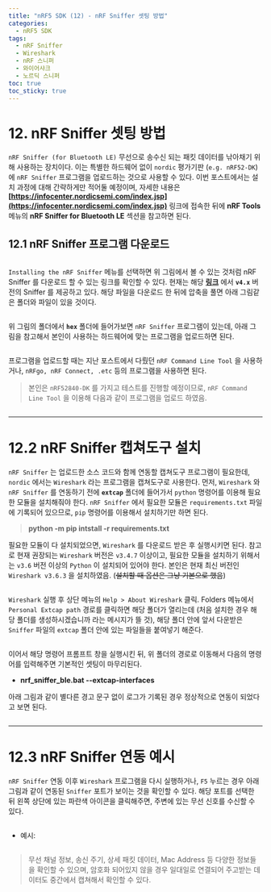 ```yaml
---
title: "nRF5 SDK (12) - nRF Sniffer 셋팅 방법"
categories:
  - nRF5 SDK
tags:
  - nRF Sniffer
  - Wireshark
  - nRF 스니퍼
  - 와이어샤크
  - 노르딕 스니퍼
toc: true
toc_sticky: true
---
```


# 12. nRF Sniffer 셋팅 방법

`nRF Sniffer (for Bluetooth LE)` 무선으로 송수신 되는 패킷 데이터를 낚아채기 위해 사용하는 장치이다. 이는 특별한 하드웨어 없이 `nordic` 평가기판 (`e.g. nRF52-DK`)에 `nRF Sniffer` 프로그램을 업로드하는 것으로 사용할 수 있다. 이번 포스트에서는 설치 과정에 대해 간략하게만 적어둘 예정이며, 자세한 내용은 **[https://infocenter.nordicsemi.com/index.jsp](https://infocenter.nordicsemi.com/index.jsp)** 링크에 접속한 뒤에 **nRF Tools** 메뉴의 **nRF Sniffer for Bluetooth LE** 섹션을 참고하면 된다.

## 12.1 nRF Sniffer 프로그램 다운로드

<figure style="width: 100%" class="align-center">
  <img src="{{ site.url }}{{ site.baseurl }}/assets/images/sdk-sniffer-fig1.png" alt="">
</figure>

`Installing the nRF Sniffer` 메뉴를 선택하면 위 그림에서 볼 수 있는 것처럼 nRF Sniffer 를 다운로드 할 수 있는 링크를 확인할 수 있다. 현재는 해당 **[링크](https://www.nordicsemi.com/Products/Development-tools/nrf-sniffer-for-bluetooth-le/download#infotabs)** 에서 **`v4.x`** 버전의 Sniffer 를 제공하고 있다. 해당 파일을 다운로드 한 뒤에 압축을 풀면 아래 그림같은 폴더와 파일이 있을 것이다.

<figure style="width: 80%" class="align-center">
  <img src="{{ site.url }}{{ site.baseurl }}/assets/images/sdk-sniffer-fig2.png" alt="">
</figure>

위 그림의 폴더에서 **`hex`** 폴더에 들어가보면 `nRF Sniffer` 프로그램이 있는데, 아래 그림을 참고해서 본인이 사용하는 하드웨어에 맞는 프로그램을 업로드하면 된다. 

<figure style="width: 85%" class="align-center">
  <img src="{{ site.url }}{{ site.baseurl }}/assets/images/sdk-sniffer-fig3.png" alt="">
</figure>

프로그램을 업로드할 때는 지난 포스트에서 다뤘던 `nRF Command Line Tool` 을 사용하거나, `nRFgo, nRF Connect, .etc` 등의 프로그램을 사용하면 된다.

>본인은 `nRF52840-DK` 를 가지고 테스트를 진행할 예정이므로, `nRF Command Line Tool` 을 이용해 다음과 같이 프로그램을 업로드 하였음.

<figure style="width: 80%" class="align-center">
  <img src="{{ site.url }}{{ site.baseurl }}/assets/images/sdk-sniffer-fig4.png" alt="">
</figure>

---

# 12.2 nRF Sniffer 캡쳐도구 설치

`nRF Sniffer` 는 업로드한 소스 코드와 함께 연동할 캡쳐도구 프로그램이 필요한데, `nordic` 에서는 `Wireshark` 라는 프로그램을 캡쳐도구로 사용한다. 먼저, `Wireshark` 와 `nRF Sniffer` 를 연동하기 전에 **`extcap`** 폴더에 들어가서 `python` 명령어를 이용해 필요한 모듈을 설치해줘야 한다. `nRF Sniffer` 에서 필요한 모듈은 `requirements.txt` 파일에 기록되어 있으므로, `pip` 명령어를 이용해서 설치하기만 하면 된다.

>**python -m pip intstall -r requirements.txt**

필요한 모듈이 다 설치되었으면, `Wireshark` 를 다운로드 받은 후 실행시키면 된다. 참고로 현재 권장되는 `Wireshark` 버전은 `v3.4.7` 이상이고, 필요한 모듈을 설치하기 위해서는 `v3.6` 버전 이상의 `Python` 이 설치되어 있어야 한다. 본인은 현재 최신 버전인 `Wireshark v3.6.3` 을 설치하였음. (~~설치할 때 옵션은 그냥 기본으로 했음~~)

<figure style="width: 100%" class="align-center">
  <img src="{{ site.url }}{{ site.baseurl }}/assets/images/sdk-sniffer-fig5.png" alt="">
</figure>

`Wireshark` 실행 후 상단 메뉴의 `Help > About Wireshark` 클릭. Folders 메뉴에서 `Personal Extcap path` 경로를 클릭하면 해당 폴더가 열리는데 (처음 설치한 경우 해당 폴더를 생성하시겠습니까 라는 메시지가 뜰 것), 해당 폴더 안에 앞서 다운받은 `Sniffer` 파일의 `extcap` 폴더 안에 있는 파일들을 붙여넣기 해준다.

<figure style="width: 85%" class="align-center">
  <img src="{{ site.url }}{{ site.baseurl }}/assets/images/sdk-sniffer-fig6.png" alt="">
</figure>

이어서 해당 명령어 프롬프트 창을 실행시킨 뒤, 위 폴더의 경로로 이동해서 다음의 명령어를 입력해주면 기본적인 셋팅이 마무리된다.

* **nrf_sniffer_ble.bat --extcap-interfaces**

아래 그림과 같이 별다른 경고 문구 없이 로그가 기록된 경우 정상적으로 연동이 되었다고 보면 된다.

<figure style="width: 85%" class="align-center">
  <img src="{{ site.url }}{{ site.baseurl }}/assets/images/sdk-sniffer-fig7.png" alt="">
</figure>

---

# 12.3 nRF Sniffer 연동 예시

`nRF Sniffer` 연동 이후 `Wireshark` 프로그램을 다시 실행하거나, `F5` 누르는 경우 아래 그림과 같이 연동된 `Sniffer` 포트가 보이는 것을 확인할 수 있다. 해당 포트를 선택한 뒤 왼쪽 상단에 있는 파란색 아이콘을 클릭해주면, 주변에 있는 무선 신호를 수신할 수 있다.

<figure style="width: 85%" class="align-center">
  <img src="{{ site.url }}{{ site.baseurl }}/assets/images/sdk-sniffer-fig8.png" alt="">
</figure>

* 예시:

<figure style="width: 85%" class="align-center">
  <img src="{{ site.url }}{{ site.baseurl }}/assets/images/sdk-sniffer-fig9.png" alt="">
</figure>

>무선 채널 정보, 송신 주기, 상세 패킷 데이터, Mac Address 등 다양한 정보들을 확인할 수 있으며, 암호화 되어있지 않을 경우 일대일로 연결되어 주고받는 데이터도 중간에서 캡쳐해서 확인할 수 있다.